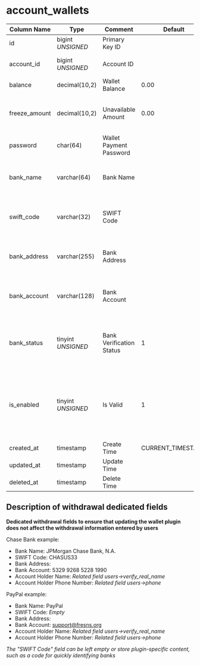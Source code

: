 # account_wallets

| Column Name | Type | Comment | Default | Null | Remark |
| --- | --- | --- | --- | --- | --- |
| id | bigint *UNSIGNED* | Primary Key ID |  | NO | Auto Increment |
| account_id | bigint *UNSIGNED* | Account ID |  | NO | Related field [accounts->id](accounts.md) |
| balance | decimal(10,2) | Wallet Balance | 0.00 | NO | Unit: Yuan |
| freeze_amount | decimal(10,2) | Unavailable Amount | 0.00 | NO | e.g. Withdrawal in progress or frozen<br>Unit: Yuan |
| password | char(64) | Wallet Payment Password |  | YES |  |
| bank_name | varchar(64) | Bank Name |  | YES | Dedicated field for withdrawal information storage |
| swift_code | varchar(32) | SWIFT Code |  | YES | Dedicated field for withdrawal information storage |
| bank_address | varchar(255) | Bank Address |  | YES | Dedicated field for withdrawal information storage |
| bank_account | varchar(128) | Bank Account |  | YES | Dedicated field for withdrawal information storage |
| bank_status | tinyint *UNSIGNED* | Bank Verification Status | 1 | NO | Dedicated field for withdrawal information storage<br>1.Unverified / 2.Verified |
| is_enabled | tinyint *UNSIGNED* | Is Valid | 1 | NO | 0.Disabled / 1.Normal<br>Cannot conduct any transactions, including withdrawals, when disabled |
| created_at | timestamp | Create Time | CURRENT_TIMESTAMP | NO |  |
| updated_at | timestamp | Update Time |  | YES |  |
| deleted_at | timestamp | Delete Time |  | YES |  |

## Description of withdrawal dedicated fields

**Dedicated withdrawal fields to ensure that updating the wallet plugin does not affect the withdrawal information entered by users**

Chase Bank example:
- Bank Name: JPMorgan Chase Bank, N.A.
- SWIFT Code: CHASUS33
- Bank Address:
- Bank Account: 5329 9268 5228 1990
- Account Holder Name: *Related field users->verify_real_name*
- Account Holder Phone Number: *Related field users->phone*

PayPal example:
- Bank Name: PayPal
- SWIFT Code: *Empty*
- Bank Address:
- Bank Account: support@fresns.org
- Account Holder Name: *Related field users->verify_real_name*
- Account Holder Phone Number: *Related field users->phone*

*The "SWIFT Code" field can be left empty or store plugin-specific content, such as a code for quickly identifying banks*
